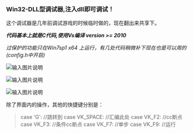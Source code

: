  
### Win32-DLL型调试器,注入dll即可调试！

这个调试器是几年前调试游戏的时候临时做的，现在翻出来共享下。

  **_代码基本上就是C代码,使用Vs编译 version >= 2010_** 

 _过保护的功能只在Win7sp1 x64 上运行，有几处代码稍微补下现在也是可以用的 (config.h中开启)_ 

![输入图片说明](http://git.oschina.net/uploads/images/2016/1112/150338_0fc41eef_632350.png "在这里输入图片标题")

![输入图片说明](http://git.oschina.net/uploads/images/2016/1112/150352_87ea9ec1_632350.png "在这里输入图片标题")

![输入图片说明](http://git.oschina.net/uploads/images/2016/1112/150357_3ecd89ca_632350.png "在这里输入图片标题")



除了界面内的操作，其他的快捷键分别是：
       
> 
> case 'G':      //跳转到
> case VK_SPACE: //汇编此处
> case VK_F2:    //cc断点
> case VK_F3:    //条件cc断点
> case VK_F7:    //单步
> case VK_F9:    //运行
> 
